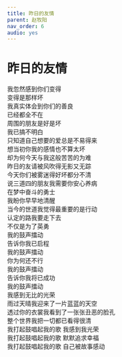 ```yaml
---
title: 昨日的友情
parent: 赵牧阳
nav_order: 6
audio: yes
---
```


# 昨日的友情

我忽然感到你们变得  
变得是那样坏  
我真实体会到你们的善良  
已经都全不在  
周围的朋友是好是坏  
我已搞不明白  
只知道自己想要的爱总是不易得来  
想当初你我的感情也不算太坏  
却为何今天与我这般苦苦的为难  
昨日的友请被风吹得无影又无踪  
今天你们被雾迷得好坏都分不清  
说三道四的朋友我需要你安心养病  
在梦中奋斗的勇士  
我盼你早早地清醒  
当今的世道我觉得最重要的是行动  
认定的路我要走下去  
不仅是为了英勇  
我的鼓声擂动  
告诉你我已启程  
我的鼓声擂动  
你为何还不行  
我的鼓声擂动  
告诉你我将已成功  
我的鼓声擂动  
我感到无比的光荣  
雨过天晴我迎来了一片蓝蓝的天空  
透过你的衣裳我看到了一张张丑恶的脸孔  
整个世界我把一切都已看得很清  
我打起鼓唱起我的歌 我感到我光荣  
我打起鼓唱起我的歌 默默追求幸福  
我打起鼓唱起我的歌 自己被故事感动